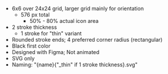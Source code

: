 - 6x6 over 24x24 grid, larger grid mainly for orientation
  - 576 px total
    - 50% - 80% actual icon area
- 2 stroke thickness
  - 1 stroke for "thin" variant
- Rounded stroke ends; 4 preferred corner radius (rectangular)
- Black first color
- Designed with Figma; Not animated
- SVG only
- Naming: "{name}{"\_thin" if 1 stroke thickness}.svg"
